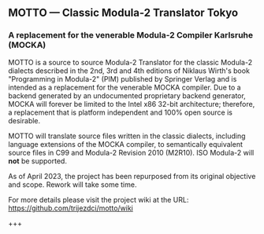 ## MOTTO — Classic Modula-2 Translator Tokyo

### A replacement for the venerable Modula-2 Compiler Karlsruhe (MOCKA) ###

MOTTO is a source to source Modula-2 Translator for the classic Modula-2 dialects described in the 2nd, 3rd and 4th editions of Niklaus Wirth's book "Programming in Modula-2" (PIM) published by Springer Verlag and is intended as a replacement for the venerable MOCKA compiler. Due to a backend generated by an undocumented proprietary backend generator, MOCKA will forever be limited to the Intel x86 32-bit architecture; therefore, a replacement that is platform independent and 100% open source is desirable.

MOTTO will translate source files written in the classic dialects, including language extensions of the MOCKA compiler, to semantically equivalent source files in C99 and Modula-2 Revision 2010 (M2R10). ISO Modula-2 will **not** be supported.

As of April 2023, the project has been repurposed from its original objective and scope. Rework will take some time.

For more details please visit the project wiki at the URL:
https://github.com/trijezdci/motto/wiki

+++

